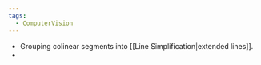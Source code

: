 ```yaml
---
tags:
  - ComputerVision
---
```


- Grouping colinear segments into [[Line Simplification|extended lines]].
- 